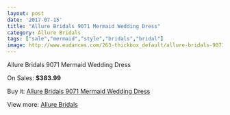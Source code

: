 ```yaml
---
layout: post
date: '2017-07-15'
title: "Allure Bridals 9071 Mermaid Wedding Dress"
category: Allure Bridals
tags: ["sale","mermaid","style","bridals","bridal"]
image: http://www.eudances.com/263-thickbox_default/allure-bridals-9071-mermaid-wedding-dress.jpg
---
```

Allure Bridals 9071 Mermaid Wedding Dress

On Sales: **$383.99**
<a href="https://www.eudances.com/en/allure-bridals/81-allure-bridals-9071-mermaid-wedding-dress.html"><amp-img layout="responsive" width="600" height="600" src="//www.eudances.com/263-thickbox_default/allure-bridals-9071-mermaid-wedding-dress.jpg" alt="Allure Bridals 9071 Mermaid Wedding Dress 0" /></a>
<a href="https://www.eudances.com/en/allure-bridals/81-allure-bridals-9071-mermaid-wedding-dress.html"><amp-img layout="responsive" width="600" height="600" src="//www.eudances.com/265-thickbox_default/allure-bridals-9071-mermaid-wedding-dress.jpg" alt="Allure Bridals 9071 Mermaid Wedding Dress 1" /></a>
<a href="https://www.eudances.com/en/allure-bridals/81-allure-bridals-9071-mermaid-wedding-dress.html"><amp-img layout="responsive" width="600" height="600" src="//www.eudances.com/264-thickbox_default/allure-bridals-9071-mermaid-wedding-dress.jpg" alt="Allure Bridals 9071 Mermaid Wedding Dress 2" /></a>

Buy it: [Allure Bridals 9071 Mermaid Wedding Dress](https://www.eudances.com/en/allure-bridals/81-allure-bridals-9071-mermaid-wedding-dress.html "Allure Bridals 9071 Mermaid Wedding Dress")

View more: [Allure Bridals](https://www.eudances.com/en/2-allure-bridals "Allure Bridals")